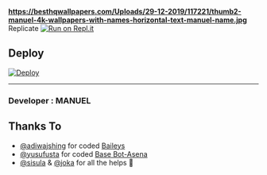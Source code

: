  <img align="center"><b>https://besthqwallpapers.com/Uploads/29-12-2019/117221/thumb2-manuel-4k-wallpapers-with-names-horizontal-text-manuel-name.jpg</b></img>
Replicate 
[![Run on Repl.it](https://repl.it/badge/github/quiec/whatsasena)](https://replit.com/@MagmaGaming/AQUABOT-REPL#index.js)

## Deploy
[![Deploy](https://www.herokucdn.com/deploy/button.svg)](https://dashboard.heroku.com/new?template=https://github.com/sanuwaofficial/AquaBot)

---------------------------------   

 ###  Developer : MANUEL

## Thanks To
- [@adiwajshing](https://github.com/adiwajshing/) for coded [Baileys](https://github.com/adiwajshing/Baileys) 
- [@yusufusta](https://github.com/yusufusta/) for coded [Base Bot-Asena](https://github.com/yusufusta/WhatsAsena) 
- [@sisula](https://github.com/sisula/) & [@joka](https://github.com/MrJoka-Thejaka/) for all the helps 🤝
 

